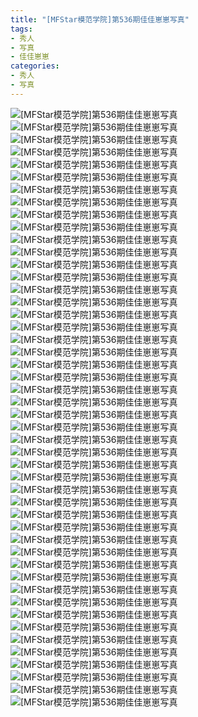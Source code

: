```yaml
---
title: "[MFStar模范学院]第536期佳佳崽崽写真"
tags: 
- 秀人
- 写真
- 佳佳崽崽
categories:
- 秀人
- 写真
---
```


![[MFStar模范学院]第536期佳佳崽崽写真](https://img.ilovese.xyz/1734716508651.webp)
![[MFStar模范学院]第536期佳佳崽崽写真](https://img.ilovese.xyz/1734716510316.webp)
![[MFStar模范学院]第536期佳佳崽崽写真](https://img.ilovese.xyz/1734716512195.webp)
![[MFStar模范学院]第536期佳佳崽崽写真](https://img.ilovese.xyz/1734716513887.webp)
![[MFStar模范学院]第536期佳佳崽崽写真](https://img.ilovese.xyz/1734716515425.webp)
![[MFStar模范学院]第536期佳佳崽崽写真](https://img.ilovese.xyz/1734716517007.webp)
![[MFStar模范学院]第536期佳佳崽崽写真](https://img.ilovese.xyz/1734716518807.webp)
![[MFStar模范学院]第536期佳佳崽崽写真](https://img.ilovese.xyz/1734716520220.webp)
![[MFStar模范学院]第536期佳佳崽崽写真](https://img.ilovese.xyz/1734716522114.webp)
![[MFStar模范学院]第536期佳佳崽崽写真](https://img.ilovese.xyz/1734716523504.webp)
![[MFStar模范学院]第536期佳佳崽崽写真](https://img.ilovese.xyz/1734716525293.webp)
![[MFStar模范学院]第536期佳佳崽崽写真](https://img.ilovese.xyz/1734716526767.webp)
![[MFStar模范学院]第536期佳佳崽崽写真](https://img.ilovese.xyz/1734716528549.webp)
![[MFStar模范学院]第536期佳佳崽崽写真](https://img.ilovese.xyz/1734716530313.webp)
![[MFStar模范学院]第536期佳佳崽崽写真](https://img.ilovese.xyz/1734716532409.webp)
![[MFStar模范学院]第536期佳佳崽崽写真](https://img.ilovese.xyz/1734716533908.webp)
![[MFStar模范学院]第536期佳佳崽崽写真](https://img.ilovese.xyz/1734716535479.webp)
![[MFStar模范学院]第536期佳佳崽崽写真](https://img.ilovese.xyz/1734716536989.webp)
![[MFStar模范学院]第536期佳佳崽崽写真](https://img.ilovese.xyz/1734716538615.webp)
![[MFStar模范学院]第536期佳佳崽崽写真](https://img.ilovese.xyz/1734716540665.webp)
![[MFStar模范学院]第536期佳佳崽崽写真](https://img.ilovese.xyz/1734716542525.webp)
![[MFStar模范学院]第536期佳佳崽崽写真](https://img.ilovese.xyz/1734716544679.webp)
![[MFStar模范学院]第536期佳佳崽崽写真](https://img.ilovese.xyz/1734716546580.webp)
![[MFStar模范学院]第536期佳佳崽崽写真](https://img.ilovese.xyz/1734716548139.webp)
![[MFStar模范学院]第536期佳佳崽崽写真](https://img.ilovese.xyz/1734716549620.webp)
![[MFStar模范学院]第536期佳佳崽崽写真](https://img.ilovese.xyz/1734716551599.webp)
![[MFStar模范学院]第536期佳佳崽崽写真](https://img.ilovese.xyz/1734716553582.webp)
![[MFStar模范学院]第536期佳佳崽崽写真](https://img.ilovese.xyz/1734716555456.webp)
![[MFStar模范学院]第536期佳佳崽崽写真](https://img.ilovese.xyz/1734716557382.webp)
![[MFStar模范学院]第536期佳佳崽崽写真](https://img.ilovese.xyz/1734716559476.webp)
![[MFStar模范学院]第536期佳佳崽崽写真](https://img.ilovese.xyz/1734716561180.webp)
![[MFStar模范学院]第536期佳佳崽崽写真](https://img.ilovese.xyz/1734716562861.webp)
![[MFStar模范学院]第536期佳佳崽崽写真](https://img.ilovese.xyz/1734716564586.webp)
![[MFStar模范学院]第536期佳佳崽崽写真](https://img.ilovese.xyz/1734716566275.webp)
![[MFStar模范学院]第536期佳佳崽崽写真](https://img.ilovese.xyz/1734716568143.webp)
![[MFStar模范学院]第536期佳佳崽崽写真](https://img.ilovese.xyz/1734716570189.webp)
![[MFStar模范学院]第536期佳佳崽崽写真](https://img.ilovese.xyz/1734716571889.webp)
![[MFStar模范学院]第536期佳佳崽崽写真](https://img.ilovese.xyz/1734716574084.webp)
![[MFStar模范学院]第536期佳佳崽崽写真](https://img.ilovese.xyz/1734716576077.webp)
![[MFStar模范学院]第536期佳佳崽崽写真](https://img.ilovese.xyz/1734716577939.webp)
![[MFStar模范学院]第536期佳佳崽崽写真](https://img.ilovese.xyz/1734716579838.webp)
![[MFStar模范学院]第536期佳佳崽崽写真](https://img.ilovese.xyz/1734716581538.webp)
![[MFStar模范学院]第536期佳佳崽崽写真](https://img.ilovese.xyz/1734716583325.webp)
![[MFStar模范学院]第536期佳佳崽崽写真](https://img.ilovese.xyz/1734716585725.webp)
![[MFStar模范学院]第536期佳佳崽崽写真](https://img.ilovese.xyz/1734716587750.webp)
![[MFStar模范学院]第536期佳佳崽崽写真](https://img.ilovese.xyz/1734716589983.webp)
![[MFStar模范学院]第536期佳佳崽崽写真](https://img.ilovese.xyz/1734716591869.webp)
![[MFStar模范学院]第536期佳佳崽崽写真](https://img.ilovese.xyz/1734716593499.webp)
